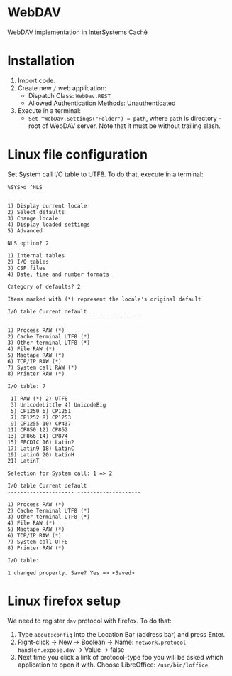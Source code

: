 # WebDAV
WebDAV implementation in InterSystems Caché

# Installation

1. Import code.
2. Create new `/` web application:
   - Dispatch Class: `WebDav.REST`
   - Allowed Authentication Methods: Unauthenticated
3. Execute in a terminal:
   - `Set ^WebDav.Settings("Folder") = path`, where `path` is directory - root of WebDAV server. Note that it must be without trailing slash.

   
# Linux file configuration

Set System call I/O table to UTF8. To do that, execute in a terminal:

```
%SYS>d ^NLS


1) Display current locale
2) Select defaults
3) Change locale
4) Display loaded settings
5) Advanced

NLS option? 2

1) Internal tables
2) I/O tables
3) CSP files
4) Date, time and number formats

Category of defaults? 2

Items marked with (*) represent the locale's original default

I/O table Current default
--------------------- --------------------

1) Process RAW (*)
2) Cache Terminal UTF8 (*)
3) Other terminal UTF8 (*)
4) File RAW (*)
5) Magtape RAW (*)
6) TCP/IP RAW (*)
7) System call RAW (*)
8) Printer RAW (*)

I/O table: 7

 1) RAW (*) 2) UTF8
 3) UnicodeLittle 4) UnicodeBig
 5) CP1250 6) CP1251
 7) CP1252 8) CP1253
 9) CP1255 10) CP437
11) CP850 12) CP852
13) CP866 14) CP874
15) EBCDIC 16) Latin2
17) Latin9 18) LatinC
19) LatinG 20) LatinH
21) LatinT

Selection for System call: 1 => 2

I/O table Current default
--------------------- --------------------

1) Process RAW (*)
2) Cache Terminal UTF8 (*)
3) Other terminal UTF8 (*)
4) File RAW (*)
5) Magtape RAW (*)
6) TCP/IP RAW (*)
7) System call UTF8
8) Printer RAW (*)

I/O table:

1 changed property. Save? Yes => <Saved>
```

# Linux firefox setup

We need to register `dav` protocol with firefox. To do that:

1. Type `about:config` into the Location Bar (address bar) and press Enter.
2. Right-click -> New -> Boolean -> Name: `network.protocol-handler.expose.dav` -> Value -> false
3. Next time you click a link of protocol-type foo you will be asked which application to open it with. Choose LibreOffice: `/usr/bin/loffice`